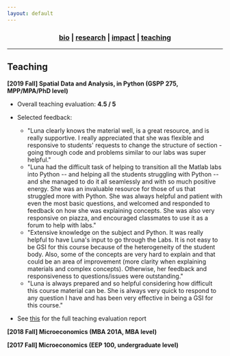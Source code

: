 ```yaml
---
layout: default
---
```


<div align="center">
	<h3>
	<a href="/index.html">bio</a> | <a href="/research.html">research</a> | <a href="/impact.html">impact</a> | <a href="/teaching.html"><b>teaching</b></a><br>
	</h3>
</div>

----

## Teaching

__[2019 Fall] Spatial Data and Analysis, in Python (GSPP 275, MPP/MPA/PhD level)__<br>

* Overall teaching evaluation: **4.5 / 5**

* Selected feedback:
	* "Luna clearly knows the material well, is a great resource, and is really supportive. I really appreciated that she was flexible and responsive to students' requests to change the structure of section - going through code and problems similar to our labs was super helpful."
	* "Luna had the difficult task of helping to transition all the Matlab labs into Python -- and helping all the students struggling with Python -- and she managed to do it all seamlessly and with so much positive energy. She was an invaluable resource for those of us that struggled more with Python. She was always helpful and patient with even the most basic questions, and welcomed and responded to feedback on how she was explaining concepts. She was also very responsive on piazza, and encouraged classmates to use it as a forum to help with labs."
	* "Extensive knowledge on the subject and Python. It was really helpful to have Luna's input to go through the Labs. It is not easy to be GSI for this course because of the heterogeneity of the student body. Also, some of the concepts are very hard to explain and that could be an area of improvement (more clarity when explaining materials and complex concepts). Otherwise, her feedback and responsiveness to questions/issues were outstanding."
	* "Luna is always prepared and so helpful considering how difficult this course material can be. She is always very quick to respond to any question I have and has been very effective in being a GSI for this course."

* See [this](/assets/pdf/teaching_eval.pdf) for the full teaching evaluation report

__[2018 Fall] Microeconomics (MBA 201A, MBA level)__

__[2017 Fall] Microeconomics (EEP 100, undergraduate level)__

